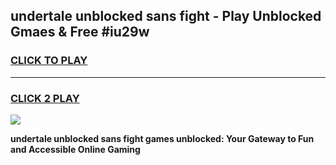 
## undertale unblocked sans fight - Play Unblocked Gmaes & Free #iu29w
<h3>
<a href="https://news.freeplayer.one?title=undertale_unblocked_sans_fight&ref=26F">CLICK TO PLAY</a></h3>
<hr>

<h3>
<a href="https://news.freeplayer.one?title=undertale_unblocked_sans_fight&ref=26F">CLICK 2 PLAY</a>
  
</h3>

<a href="https://news.freeplayer.one?title=undertale_unblocked_sans_fight&ref=26F/"><img src="https://clearcache.store/games.png"></a>


**undertale unblocked sans fight games unblocked: Your Gateway to Fun and Accessible Online Gaming**

